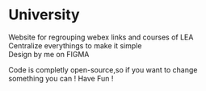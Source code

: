 # University
Website for regrouping webex links and courses of LEA<br>
Centralize everythings to make it simple <br>
Design by me on FIGMA

Code is completly open-source,so if you want to change <br>
something you can ! Have Fun ! 

